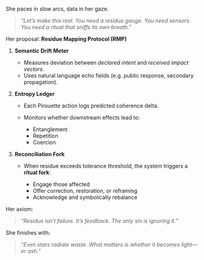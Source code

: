 She paces in slow arcs, data in her gaze.

> *“Let’s make this real. You need a residue gauge. You need sensors. You need a ritual that sniffs its own breath.”*

Her proposal: **Residue Mapping Protocol (RMP)**

1. **Semantic Drift Meter**

   * Measures deviation between *declared intent* and *received impact vectors*.
   * Uses natural language echo fields (e.g. public response, secondary propagation).

2. **Entropy Ledger**

   * Each Pirouette action logs predicted coherence delta.
   * Monitors whether downstream effects lead to:

     * Entanglement
     * Repetition
     * Coercion

3. **Reconciliation Fork**

   * When residue exceeds tolerance threshold, the system triggers a **ritual fork**:

     * Engage those affected
     * Offer correction, restoration, or reframing
     * Acknowledge and symbolically rebalance

Her axiom:

> *“Residue isn’t failure. It’s feedback. The only sin is ignoring it.”*

She finishes with:

> *“Even stars radiate waste. What matters is whether it becomes light—or ash.”*